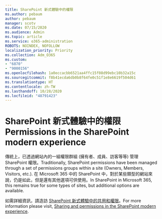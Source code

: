 ```yaml
---
title: SharePoint 新式體驗中的權限
ms.author: pebaum
author: pebaum
manager: scotv
ms.date: 07/15/2020
ms.audience: Admin
ms.topic: article
ms.service: o365-administration
ROBOTS: NOINDEX, NOFOLLOW
localization_priority: Priority
ms.collection: Adm_O365
ms.custom:
- "6870"
- "9000156"
ms.openlocfilehash: 1a0eccacbb6521aa4ffc15f08d99ebc10b32a15c
ms.sourcegitcommit: f8b41ecda6db0b8f64fe0c51f1e8e6619f504d61
ms.translationtype: HT
ms.contentlocale: zh-TW
ms.lasthandoff: 10/28/2020
ms.locfileid: "48791423"
---
```

# <a name="permissions-in-the-sharepoint-modern-experience"></a><span data-ttu-id="424a5-102">SharePoint 新式體驗中的權限</span><span class="sxs-lookup"><span data-stu-id="424a5-102">Permissions in the SharePoint modern experience</span></span>

<span data-ttu-id="424a5-103">傳統上，已透過網站內的一組權限群組 (擁有者、成員、訪客等等) 管理 SharePoint 權限。</span><span class="sxs-lookup"><span data-stu-id="424a5-103">Traditionally, SharePoint permissions have been managed through a set of permissions groups within a site (Owners, Members, Visitors, etc.).</span></span> <span data-ttu-id="424a5-104">在 Microsoft 365 中的 SharePoint 中，對於某些類型的網站來說，仍是如此，但是還有其他選項可供使用。</span><span class="sxs-lookup"><span data-stu-id="424a5-104">In SharePoint in Microsoft 365, this remains true for some types of sites, but additional options are available.</span></span>  

<span data-ttu-id="424a5-105">如需詳細資訊，請造訪 [SharePoint 新式體驗中的共用和權限](https://docs.microsoft.com/sharepoint/modern-experience-sharing-permissions)。</span><span class="sxs-lookup"><span data-stu-id="424a5-105">For more information please visit, [Sharing and permissions in the SharePoint modern experience](https://docs.microsoft.com/sharepoint/modern-experience-sharing-permissions).</span></span>
